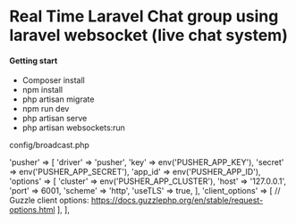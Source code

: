 <h1>Real Time Laravel Chat group using laravel websocket (live chat system) </h1>

<h4>Getting start</h4>
<ul>
    <li>Composer install</li>
    <li>npm install</li>
    <li>php artisan migrate</li>
    <li>npm run dev</li>
    <li>php artisan serve</li>
    <li>php artisan websockets:run</li>
</ul>

config/broadcast.php

'pusher' => [
            'driver' => 'pusher',
            'key' => env('PUSHER_APP_KEY'),
            'secret' => env('PUSHER_APP_SECRET'),
            'app_id' => env('PUSHER_APP_ID'),
            'options' => [
                'cluster' => env('PUSHER_APP_CLUSTER'),
                'host' => '127.0.0.1',
                'port' => 6001,
                'scheme' => 'http',
                'useTLS' => true,
            ],
            'client_options' => [
                // Guzzle client options: https://docs.guzzlephp.org/en/stable/request-options.html
            ],
        ],

